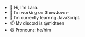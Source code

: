 - 👋 Hi, I’m Lana.
- 👀 I’m working on Showdown+
- 🌱 I’m currently learning JavaScript.
- 📫 My discord is @midteen
- 😄 Pronouns: he/him
